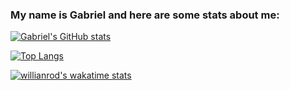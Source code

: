 ### My name is Gabriel and here are some stats about me:

[![Gabriel's GitHub stats](https://github-readme-stats.vercel.app/api?username=GabrielGui13&show_icons=true&theme=radical)](https://github.com/gabrielgui13a/github-readme-stats)

[![Top Langs](https://github-readme-stats.vercel.app/api/top-langs/?username=GabrielGui13&layout=compact)](https://github.com/gabrielgui13/github-readme-stats)

[![willianrod's wakatime stats](https://github-readme-stats.vercel.app/api/wakatime?username=gabrielgui13)](https://github.com/gabrielgui13/github-readme-stats)


